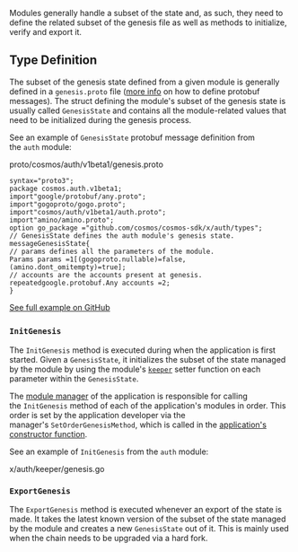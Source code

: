Modules generally handle a subset of the state and, as such, they need to define the related subset of the genesis file as well as methods to initialize, verify and export it.

Type Definition
-------------------------------------------------------------------------------------------------------------------------------------

The subset of the genesis state defined from a given module is generally defined in a `genesis.proto` file ([more info](https://docs.cosmos.network/v0.50/learn/advanced/encoding#gogoproto) on how to define protobuf messages). The struct defining the module's subset of the genesis state is usually called `GenesisState` and contains all the module-related values that need to be initialized during the genesis process.

See an example of `GenesisState` protobuf message definition from the `auth` module:

proto/cosmos/auth/v1beta1/genesis.proto
```
syntax="proto3";
package cosmos.auth.v1beta1;
import"google/protobuf/any.proto";
import"gogoproto/gogo.proto";
import"cosmos/auth/v1beta1/auth.proto";
import"amino/amino.proto";
option go_package ="github.com/cosmos/cosmos-sdk/x/auth/types";
// GenesisState defines the auth module's genesis state.
messageGenesisState{
// params defines all the parameters of the module.
Params params =1[(gogoproto.nullable)=false,(amino.dont_omitempty)=true];
// accounts are the accounts present at genesis.
repeatedgoogle.protobuf.Any accounts =2;
}

```

[See full example on GitHub](https://github.com/cosmos/cosmos-sdk/blob/v0.50.0-alpha.0/proto/cosmos/auth/v1beta1/genesis.proto)


### `InitGenesis`[​](https://docs.cosmos.network/v0.50/build/building-modules/genesis#initgenesis "Direct link to initgenesis")

The `InitGenesis` method is executed during when the application is first started. Given a `GenesisState`, it initializes the subset of the state managed by the module by using the module's [`keeper`](https://docs.cosmos.network/v0.50/build/building-modules/keeper) setter function on each parameter within the `GenesisState`.

The [module manager](https://docs.cosmos.network/v0.50/build/building-modules/module-manager#manager) of the application is responsible for calling the `InitGenesis` method of each of the application's modules in order. This order is set by the application developer via the manager's `SetOrderGenesisMethod`, which is called in the [application's constructor function](https://docs.cosmos.network/v0.50/learn/beginner/app-anatomy#constructor-function).

See an example of `InitGenesis` from the `auth` module:

x/auth/keeper/genesis.go


### `ExportGenesis`

The `ExportGenesis` method is executed whenever an export of the state is made. It takes the latest known version of the subset of the state managed by the module and creates a new `GenesisState` out of it. This is mainly used when the chain needs to be upgraded via a hard fork.